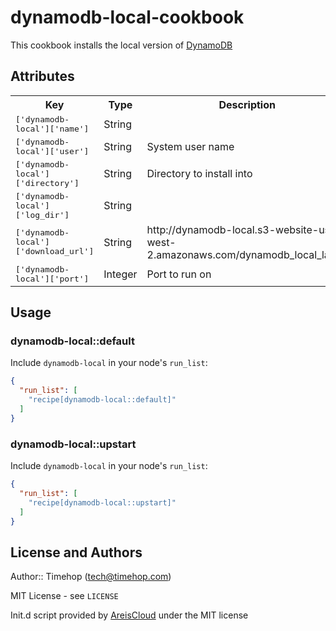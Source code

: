 # dynamodb-local-cookbook

This cookbook installs the local version of [DynamoDB](http://docs.aws.amazon.com/amazondynamodb/latest/developerguide/Tools.DynamoDBLocal.html)

## Attributes

<table>
  <tr>
    <th>Key</th>
    <th>Type</th>
    <th>Description</th>
    <th>Default</th>
  </tr>
  <tr>
    <td><tt>['dynamodb-local']['name']</tt></td>
    <td>String</td>
    <td></td>
    <td><tt>dynamodb-local</tt></td>
  </tr>
  <tr>
    <td><tt>['dynamodb-local']['user']</tt></td>
    <td>String</td>
    <td>System user name</td>
    <td><tt>dynamodb</tt></td>
  </tr>
  <tr>
    <td><tt>['dynamodb-local']['directory']</tt></td>
    <td>String</td>
    <td>Directory to install into</td>
    <td><tt>/usr/local/lib/dynamodb-local</tt></td>
  </tr>
  <tr>
    <td><tt>['dynamodb-local']['log_dir']</tt></td>
    <td>String</td>
    <td></td>
    <td><tt>/var/log/dynamodb-local</tt></td>
  </tr>
  <tr>
    <td><tt>['dynamodb-local']['download_url']</tt></td>
    <td>String</td>
    <td>http://dynamodb-local.s3-website-us-west-2.amazonaws.com/dynamodb_local_latest</td>
    <td><tt>dynamodb-local</tt></td>
  </tr>
  <tr>
    <td><tt>['dynamodb-local']['port']</tt></td>
    <td>Integer</td>
    <td>Port to run on</td>
    <td><tt>8000</tt></td>
  </tr>
</table>

## Usage

### dynamodb-local::default

Include `dynamodb-local` in your node's `run_list`:

```json
{
  "run_list": [
    "recipe[dynamodb-local::default]"
  ]
}
```

### dynamodb-local::upstart

Include `dynamodb-local` in your node's `run_list`:

```json
{
  "run_list": [
    "recipe[dynamodb-local::upstart]"
  ]
}
```

## License and Authors

Author:: Timehop (<tech@timehop.com>)

MIT License - see `LICENSE`

Init.d script provided by [AreisCloud](https://github.com/AerisCloud/ansible-dynamodb/blob/master/templates/dynamodb.init.sh) under the MIT license
